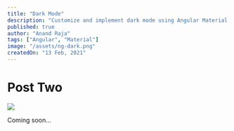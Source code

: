 ```yaml
---
title: "Dark Mode"
description: "Customize and implement dark mode using Angular Material to allow the user to change between light and dark mode."
published: true
author: "Anand Raja"
tags: ["Angular", "Material"]
image: "/assets/ng-dark.png"
createdOn: "13 Feb, 2021"
---
```


# Post Two

<div class="container">
  <img src="/assets/ng-dark.png" />
  <p>Coming soon...<p>
</div>
